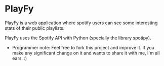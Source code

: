 # PlayFy

PlayFy is a web application where spotify users can see some interesting stats of their public playlists.

PlayFy uses the Spotify API with Python (specially the library spotipy).


- Programmer note:
Feel free to fork this project and improve it. If you make any significant change on it and wants to share it with me, I'm all ears. :)